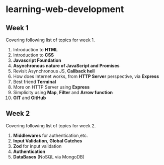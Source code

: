 # learning-web-development

## Week 1
Covering following list of topics for week 1.
1. Introduction to **HTML**
2. Introduction to **CSS**
3. **Javascript Foundation**
4. **Asynchronous nature of JavaScript and Promises**
5. Revisit Asynchronous JS, **Callback hell**
6. How does Internet works, from **HTTP Server** perspective, via **Express**
7. Best friend **Terminal**
8. More on HTTP Server using **Express**
9. Simplicity using **Map**, **Filter** and **Arrow function**
10. **GIT** and **GitHub**

## Week 2
Covering following list of topics for week 2.
1. **Middlewares** for authentication,etc.
2. **Input Validation**, **Global Catches**
3. **Zod** for input validation
4. **Authentication**
5. **DataBases** (NoSQL via MongoDB)
